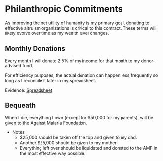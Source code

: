 # Philanthropic Commitments

As improving the net utility of humanity is my primary goal, donating to effective altruism organizations is critical to this contract. These terms will likely evolve over time as my wealth level changes.

## Monthly Donations

Every month I will donate 2.5% of my income for that month to my donor-advised fund.

For efficiency purposes, the actual donation can happen less frequently so long as I reconcile it later in my spreadsheet.

Evidence: [Spreadsheet](https://docs.google.com/spreadsheets/d/1pyZypJsbmQrXX2KMi5YZTxSiEOJeWoKpPr3Mqe4wI9U/edit#gid=652665513)

## Bequeath

When I die, everything I own (except for $50,000 for my parents), will be given to the Against Malaria Foundation.

- Notes
    - $25,000 should be taken off the top and given to my dad.
    - Another $25,000 should be given to my mother.
    - Everything left over should be liquidated and donated to the AMF in the most effective way possible.

